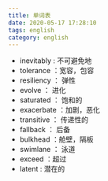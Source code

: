 ```yaml
---
title: 单词表
date: 2020-05-17 17:28:10
tags: english
category: english
---
```

+ inevitably : 不可避免地
+ tolerance ：宽容，包容
+ resiliency ： 弹性
+ evolve ： 进化
+ saturated ： 饱和的
+ exacerbate ：加剧，恶化
+ transitive ： 传递性的
+ fallback ： 后备
+ bulkhead ：舱壁，隔板
+ swimlane ： 泳道
+ exceed ：超过
+ latent : 潜在的
